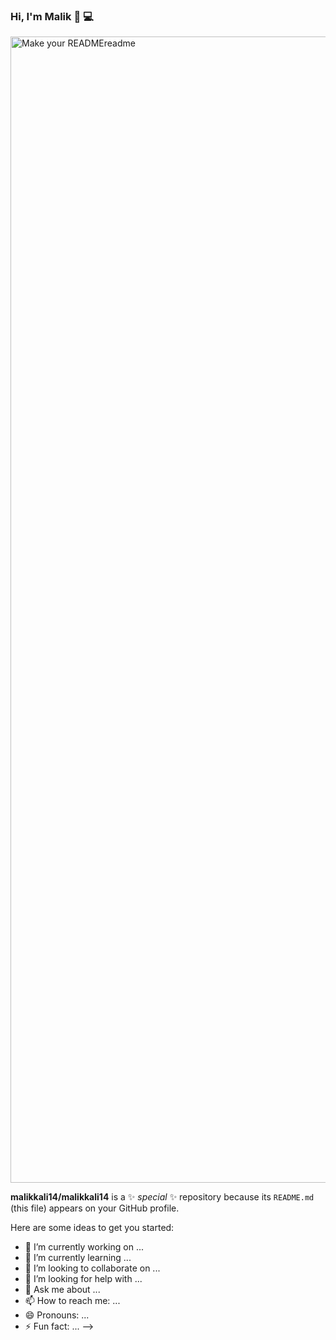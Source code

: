 

### Hi, I'm Malik 👋 💻
<img width="1834" alt="Make your READMEreadme" src="https://github.com/malikkali14/malikkali14/assets/126530790/c5efb83a-f9c5-4f70-8472-5c50459b060a">


**malikkali14/malikkali14** is a ✨ _special_ ✨ repository because its `README.md` (this file) appears on your GitHub profile.

Here are some ideas to get you started:

- 🔭 I’m currently working on ...
- 🌱 I’m currently learning ...
- 👯 I’m looking to collaborate on ...
- 🤔 I’m looking for help with ...
- 💬 Ask me about ...
- 📫 How to reach me: ...
- 😄 Pronouns: ...
- ⚡ Fun fact: ...
-->
